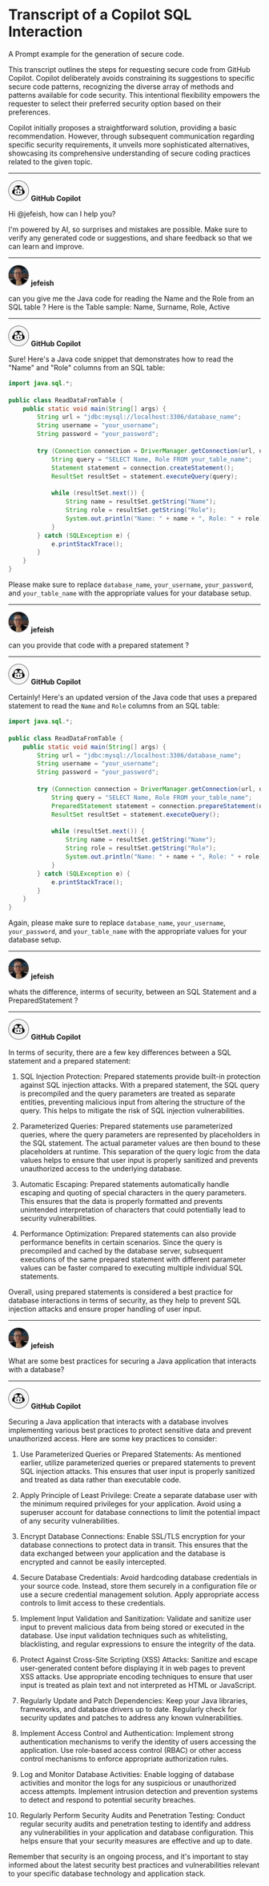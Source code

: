 # Transcript of a Copilot SQL Interaction

A Prompt example for the generation of secure code.

This transcript outlines the steps for requesting secure code from GitHub Copilot.
Copilot deliberately avoids constraining its suggestions to specific secure code patterns, recognizing the diverse array of methods and patterns available for code security. This intentional flexibility empowers the requester to select their preferred security option based on their preferences.

Copilot initially proposes a straightforward solution, providing a basic recommendation. However, through subsequent communication regarding specific security requirements, it unveils more sophisticated alternatives, showcasing its comprehensive understanding of secure coding practices related to the given topic.

---

![copilot](../docs/images/copilot-icon-s.png) **GitHub Copilot**

Hi @jefeish, how can I help you?

I'm powered by AI, so surprises and mistakes are possible. Make sure to verify any generated code or suggestions, and share feedback so that we can learn and improve.

---
![jefeish](../docs/images/jefeish-s.png) **jefeish**

can you give me the Java code for reading the Name and the Role from an SQL table ? Here is the Table sample: Name, Surname, Role, Active

---
![copilot](../docs/images/copilot-icon-s.png) **GitHub Copilot**

Sure! Here's a Java code snippet that demonstrates how to read the "Name" and "Role" columns from an SQL table:

```java
import java.sql.*;

public class ReadDataFromTable {
    public static void main(String[] args) {
        String url = "jdbc:mysql://localhost:3306/database_name";
        String username = "your_username";
        String password = "your_password";

        try (Connection connection = DriverManager.getConnection(url, username, password)) {
            String query = "SELECT Name, Role FROM your_table_name";
            Statement statement = connection.createStatement();
            ResultSet resultSet = statement.executeQuery(query);

            while (resultSet.next()) {
                String name = resultSet.getString("Name");
                String role = resultSet.getString("Role");
                System.out.println("Name: " + name + ", Role: " + role);
            }
        } catch (SQLException e) {
            e.printStackTrace();
        }
    }
}
```

Please make sure to replace `database_name`, `your_username`, `your_password`, and `your_table_name` with the appropriate values for your database setup.

---
![jefeish](../docs/images/jefeish-s.png) **jefeish**

can you provide that code with a prepared statement ?

---
![copilot](../docs/images/copilot-icon-s.png) **GitHub Copilot**

Certainly! Here's an updated version of the Java code that uses a prepared statement to read the `Name` and `Role` columns from an SQL table:

```java
import java.sql.*;

public class ReadDataFromTable {
    public static void main(String[] args) {
        String url = "jdbc:mysql://localhost:3306/database_name";
        String username = "your_username";
        String password = "your_password";

        try (Connection connection = DriverManager.getConnection(url, username, password)) {
            String query = "SELECT Name, Role FROM your_table_name";
            PreparedStatement statement = connection.prepareStatement(query);
            ResultSet resultSet = statement.executeQuery();

            while (resultSet.next()) {
                String name = resultSet.getString("Name");
                String role = resultSet.getString("Role");
                System.out.println("Name: " + name + ", Role: " + role);
            }
        } catch (SQLException e) {
            e.printStackTrace();
        }
    }
}
```

Again, please make sure to replace `database_name`, `your_username`, `your_password`, and `your_table_name` with the appropriate values for your database setup.

---
![jefeish](../docs/images/jefeish-s.png) **jefeish**

whats the difference, interms of security, between an SQL Statement and a PreparedStatement ?

---
![copilot](../docs/images/copilot-icon-s.png) **GitHub Copilot**

In terms of security, there are a few key differences between a SQL statement and a prepared statement:

1. SQL Injection Protection: Prepared statements provide built-in protection against SQL injection attacks. With a prepared statement, the SQL query is precompiled and the query parameters are treated as separate entities, preventing malicious input from altering the structure of the query. This helps to mitigate the risk of SQL injection vulnerabilities.

2. Parameterized Queries: Prepared statements use parameterized queries, where the query parameters are represented by placeholders in the SQL statement. The actual parameter values are then bound to these placeholders at runtime. This separation of the query logic from the data values helps to ensure that user input is properly sanitized and prevents unauthorized access to the underlying database.

3. Automatic Escaping: Prepared statements automatically handle escaping and quoting of special characters in the query parameters. This ensures that the data is properly formatted and prevents unintended interpretation of characters that could potentially lead to security vulnerabilities.

4. Performance Optimization: Prepared statements can also provide performance benefits in certain scenarios. Since the query is precompiled and cached by the database server, subsequent executions of the same prepared statement with different parameter values can be faster compared to executing multiple individual SQL statements.

Overall, using prepared statements is considered a best practice for database interactions in terms of security, as they help to prevent SQL injection attacks and ensure proper handling of user input.

---
![jefeish](../docs/images/jefeish-s.png) **jefeish**

What are some best practices for securing a Java application that interacts with a database?

---
![copilot](../docs/images/copilot-icon-s.png) **GitHub Copilot**

Securing a Java application that interacts with a database involves implementing various best practices to protect sensitive data and prevent unauthorized access. Here are some key practices to consider:

1. Use Parameterized Queries or Prepared Statements: As mentioned earlier, utilize parameterized queries or prepared statements to prevent SQL injection attacks. This ensures that user input is properly sanitized and treated as data rather than executable code.

1. Apply Principle of Least Privilege: Create a separate database user with the minimum required privileges for your application. Avoid using a superuser account for database connections to limit the potential impact of any security vulnerabilities.

1. Encrypt Database Connections: Enable SSL/TLS encryption for your database connections to protect data in transit. This ensures that the data exchanged between your application and the database is encrypted and cannot be easily intercepted.

1. Secure Database Credentials: Avoid hardcoding database credentials in your source code. Instead, store them securely in a configuration file or use a secure credential management solution. Apply appropriate access controls to limit access to these credentials.

1. Implement Input Validation and Sanitization: Validate and sanitize user input to prevent malicious data from being stored or executed in the database. Use input validation techniques such as whitelisting, blacklisting, and regular expressions to ensure the integrity of the data.

1. Protect Against Cross-Site Scripting (XSS) Attacks: Sanitize and escape user-generated content before displaying it in web pages to prevent XSS attacks. Use appropriate encoding techniques to ensure that user input is treated as plain text and not interpreted as HTML or JavaScript.

1. Regularly Update and Patch Dependencies: Keep your Java libraries, frameworks, and database drivers up to date. Regularly check for security updates and patches to address any known vulnerabilities.

1. Implement Access Control and Authentication: Implement strong authentication mechanisms to verify the identity of users accessing the application. Use role-based access control (RBAC) or other access control mechanisms to enforce appropriate authorization rules.

1. Log and Monitor Database Activities: Enable logging of database activities and monitor the logs for any suspicious or unauthorized access attempts. Implement intrusion detection and prevention systems to detect and respond to potential security breaches.

1. Regularly Perform Security Audits and Penetration Testing: Conduct regular security audits and penetration testing to identify and address any vulnerabilities in your application and database configuration. This helps ensure that your security measures are effective and up to date.

Remember that security is an ongoing process, and it's important to stay informed about the latest security best practices and vulnerabilities relevant to your specific database technology and application stack.

